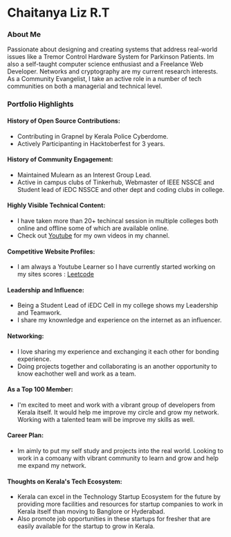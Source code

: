 # Chaitanya Liz R.T 

### About Me

Passionate about designing and creating systems that address real-world issues like a Tremor Control Hardware System for Parkinson Patients.
Im also a self-taught computer science enthusiast and a Freelance Web Developer.
Networks and cryptography are my current research interests. As a Community Evangelist,
I take an active role in a number of tech communities on both a managerial and technical level.


### Portfolio Highlights

#### History of Open Source Contributions:

- Contributing in Grapnel by Kerala Police Cyberdome.
- Actively Participanting in Hacktoberfest for 3 years.

#### History of Community Engagement:

- Maintained Mulearn as an Interest Group Lead.
- Active in campus clubs of Tinkerhub, Webmaster of IEEE NSSCE and Student lead of iEDC NSSCE and other dept and coding clubs in college.
  
#### Highly Visible Technical Content:

- I have taken more than 20+ techincal session in multiple colleges both online and offline some of which are available online.
- Check out [Youtube](https://www.youtube.com/@lizchaitanya) for my own videos in my channel.

#### Competitive Website Profiles:

- I am always a Youtube Learner so I have currently started working on my sites scores : [Leetcode](https://leetcode.com/CLiz17/)

#### Leadership and Influence:

- Being a Student Lead of iEDC Cell in my college shows my Leadership and Teamwork.
- I share my knownledge and experience on the internet as an influencer. 

#### Networking:

- I love sharing my experience and exchanging it each other for bonding experience.
- Doing projects together and collaborating is an another opportunity to know eachother well and work as a team.

#### As a Top 100 Member:

- I'm excited to meet and work with a vibrant group of developers from Kerala itself. It would help me improve my circle and grow my network.
  Working with a talented team will be improve my skills as well.

#### Career Plan:

- Im aimly to put my self study and projects into the real world. Looking to work in a comoany with vibrant community to learn and grow and
  help me expand my network.

#### Thoughts on Kerala's Tech Ecosystem:

- Kerala can excel in the Technology Startup Ecosystem for the future by providing more facilities and resources for
  startup companies to work in Kerala itself than moving to Banglore or Hyderabad.
- Also promote job opportunities in these startups for fresher that are easily available for the startup to grow in Kerala.
